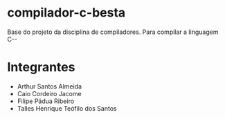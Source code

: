 # compilador-c-besta
Base do projeto da disciplina de compiladores. Para compilar a linguagem C--

# Integrantes
- Arthur Santos Almeida
- Caio Cordeiro Jacome
- Filipe Pádua Ribeiro
- Talles Henrique Teófilo dos Santos

